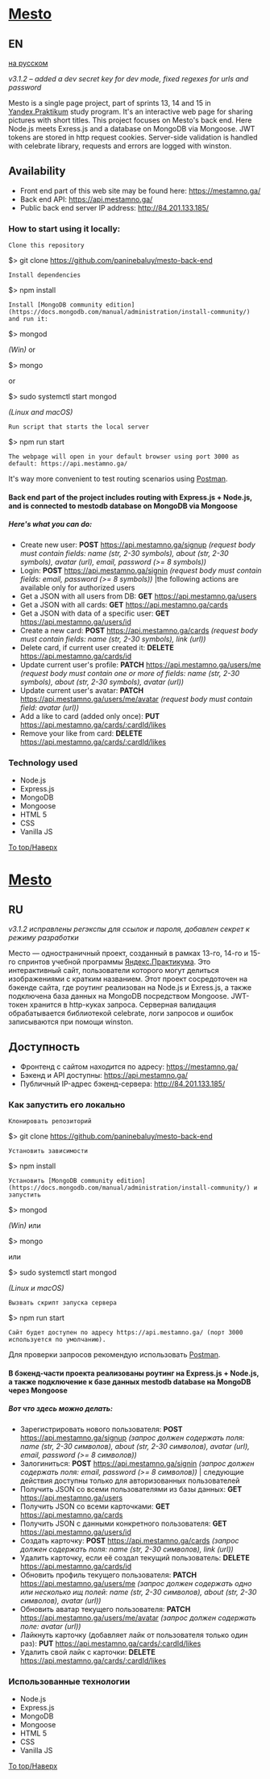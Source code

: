 # [Mesto](https://mestamno.ga/)
## EN
[на русском](#ru)

_v3.1.2 &ndash; added a dev secret key for dev mode, fixed regexes for urls and password_

Mesto is a single page project, part of sprints 13, 14 and 15 in [Yandex.Praktikum](https://praktikum.yandex.ru/profile/web-developer/) study program.
It's an interactive web page for sharing pictures with short titles.
This project focuses on Mesto's back end. Here Node.js meets Exress.js and a database on MongoDB via Mongoose. 
JWT tokens are stored in http request cookies.
Server-side validation is handled with celebrate library, requests and errors are logged with winston.

## Availability

- Front end part of this web site may be found here: https://mestamno.ga/
- Back end API: https://api.mestamno.ga/
- Public back end server IP address: http://84.201.133.185/

### How to start using it locally:

    Clone this repository

$> git clone https://github.com/paninebaluy/mesto-back-end

    Install dependencies

$> npm install

    Install [MongoDB community edition](https://docs.mongodb.com/manual/administration/install-community/) and run it:

$> mongod

_(Win)_
or

$> mongo

or

$> sudo systemctl start mongod

_(Linux and macOS)_

    Run script that starts the local server

$> npm run start

    The webpage will open in your default browser using port 3000 as default: https://api.mestamno.ga/ 

It's way more convenient to test routing scenarios using [Postman](https://www.postman.com/).

#### Back end part of the project includes routing with Express.js + Node.js, and is connected to mestodb database on MongoDB via Mongoose
##### Here's what you can do:

+ Create new user: **POST** https://api.mestamno.ga/signup *(request body must contain fields: name (str, 2-30 symbols), about (str, 2-30 symbols), avatar (url), email, password (>= 8 symbols))*
+ Login: **POST** https://api.mestamno.ga/signin *(request body must contain fields: email, password (>= 8 symbols))*
  |the following actions are available only for authorized users     
+ Get a JSON with all users from DB: **GET** https://api.mestamno.ga/users
+ Get a JSON with all cards: **GET** https://api.mestamno.ga/cards
+ Get a JSON with data of a specific user: **GET** https://api.mestamno.ga/users/id
+ Create a new card: **POST** https://api.mestamno.ga/cards *(request body must contain fields: name (str, 2-30 symbols), link (url))*
+ Delete card, if current user created it: **DELETE** https://api.mestamno.ga/cards/id
+ Update current user's profile: **PATCH** https://api.mestamno.ga/users/me *(request body must contain one or more of fields: name (str, 2-30 symbols), about (str, 2-30 symbols), avatar (url))*
+ Update current user's avatar: **PATCH** https://api.mestamno.ga/users/me/avatar *(request body must contain field: avatar (url))*
+ Add a like to card (added only once): **PUT** https://api.mestamno.ga/cards/:cardId/likes
+ Remove your like from card: **DELETE** https://api.mestamno.ga/cards/:cardId/likes

### Technology used
+ Node.js
+ Express.js
+ MongoDB
+ Mongoose
+ HTML 5
+ CSS
+ Vanilla JS

[To top/Наверх](#Mesto)

# [Mesto](https://mestamno.ga/)
## RU

_v3.1.2 исправлены регэкспы для ссылок и пароля, добавлен секрет к режиму разработки_

Место &mdash; одностраничный проект, созданный в рамках 13-го, 14-го и 15-го спринтов учебной программы [Яндекс.Практикума](https://praktikum.yandex.ru/profile/web-developer/). Это интерактивный сайт, пользователи которого могут делиться изображениями с кратким названием.
Этот проект сосредоточен на бэкенде сайта, где роутинг реализован на Node.js и Exress.js, а также подключена база данных на MongoDB посредством Mongoose.
JWT-токен хранится в http-куках запроса. 
Серверная валидация обрабатывается библиотекой celebrate, логи запросов и ошибок записываются при помощи winston.

## Доступность

- Фронтенд с сайтом находится по адресу: https://mestamno.ga/
- Бэкенд и API доступны: https://api.mestamno.ga/
- Публичный IP-адрес бэкенд-сервера: http://84.201.133.185/

### Как запустить его локально

    Клонировать репозиторий

$> git clone https://github.com/paninebaluy/mesto-back-end

    Установить зависимости

$> npm install

    Установить [MongoDB community edition](https://docs.mongodb.com/manual/administration/install-community/) и запустить

$> mongod

_(Win)_
или

$> mongo

или

$> sudo systemctl start mongod

_(Linux и macOS)_

    Вызвать скрипт запуска сервера

$> npm run start

    Сайт будет доступен по адресу https://api.mestamno.ga/ (порт 3000 используется по умолчанию).

Для проверки запросов рекомендую использовать [Postman](https://www.postman.com/).
   
#### В бэкенд-части проекта реализованы роутинг на Express.js + Node.js, а также подключение к базе данных mestodb database на MongoDB через Mongoose
##### Вот что здесь можно делать:

+ Зарегистрировать нового пользователя: **POST** https://api.mestamno.ga/signup *(запрос должен содержать поля: name (str, 2-30 символов), about (str, 2-30 символов), avatar (url), email, password (>= 8 символов))*
+ Залогиниться: **POST** https://api.mestamno.ga/signin *(запрос должен содержать поля: email, password (>= 8 символов))*
  | следующие действия доступны только для авторизованных пользователей
+ Получить JSON со всеми пользователями из базы данных: **GET** https://api.mestamno.ga/users
+ Получить JSON со всеми карточками: **GET** https://api.mestamno.ga/cards
+ Получить JSON с данными конкретного пользователя: **GET** https://api.mestamno.ga/users/id
+ Создать карточку: **POST** https://api.mestamno.ga/cards *(запрос должен содержать поля: name (str, 2-30 символов), link (url))*
+ Удалить карточку, если её создал текущий пользователь: **DELETE** https://api.mestamno.ga/cards/id
+ Обновить профиль текущего пользователя: **PATCH** https://api.mestamno.ga/users/me *(запрос должен содержать одно или несколько ищ полей: name (str, 2-30 символов), about (str, 2-30 символов), avatar (url))*
+ Обновить аватар текущего пользователя: **PATCH** https://api.mestamno.ga/users/me/avatar *(запрос должен содержать поле: avatar (url))*
+ Лайкнуть карточку (добавляет лайк от пользователя только один раз): **PUT** https://api.mestamno.ga/cards/:cardId/likes
+ Удалить свой лайк с карточки: **DELETE** https://api.mestamno.ga/cards/:cardId/likes

### Использованные технологии
+ Node.js
+ Express.js
+ MongoDB
+ Mongoose
+ HTML 5
+ CSS
+ Vanilla JS

[To top/Наверх](#Mesto)
